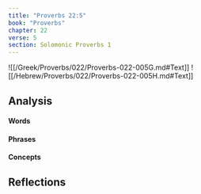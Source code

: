 ```yaml
---
title: "Proverbs 22:5"
book: "Proverbs"
chapter: 22
verse: 5
section: Solomonic Proverbs 1
---
```

![[/Greek/Proverbs/022/Proverbs-022-005G.md#Text]]
![[/Hebrew/Proverbs/022/Proverbs-022-005H.md#Text]]

## Analysis

#### Words

#### Phrases

#### Concepts

## Reflections
